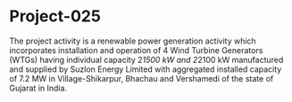# Project-025
The project activity is a renewable power generation activity which incorporates installation and operation of 4 Wind Turbine Generators (WTGs) having individual capacity 2*1500 kW and 2*2100 kW manufactured and supplied by Suzlon Energy Limited with aggregated installed capacity of 7.2 MW in Village-Shikarpur, Bhachau and Vershamedi of the state of Gujarat in India.
